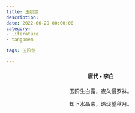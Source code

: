 ```yaml
---
title: 玉阶怨
description:
date: 2022-06-29 00:00:00
category:
- literature
- tangpoem

tags: 玉阶怨

---
```


<div id="poem-author">
唐代 • 李白
</div>
<div id="poem-body">
<p class="poem-paragraph">玉阶生白露，夜久侵罗袜。</p>
<p class="poem-paragraph">却下水晶帘，玲珑望秋月。</p>

</div>

<style>

#poem-author {
    width: 100%;
    text-align: center;
    margin: 20px 0;
    font-weight: bold;
}
#poem-body {
    width: 100%;
    text-align: center;
}
.poem-paragraph {
    font-family: "仿宋"
}

</style>